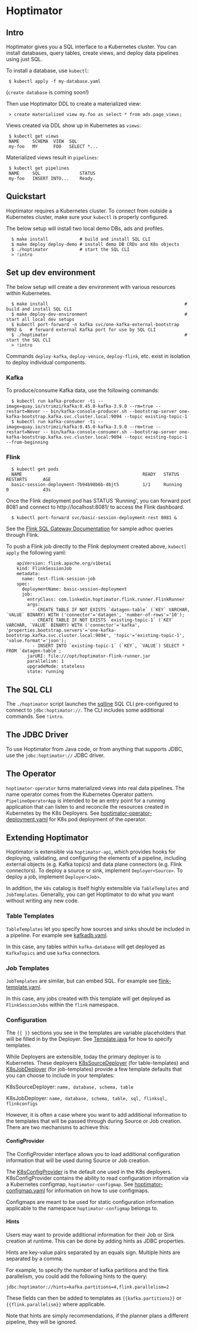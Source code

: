 # Hoptimator

## Intro

Hoptimator gives you a SQL interface to a Kubernetes cluster. You can install databases, query tables, create views, and deploy data pipelines using just SQL.

To install a database, use `kubectl`:

```
 $ kubectl apply -f my-database.yaml
```

(`create database` is coming soon!)

Then use Hoptimator DDL to create a materialized view:

```
 > create materialized view my.foo as select * from ads.page_views;
```

Views created via DDL show up in Kubernetes as `views`:

```
 $ kubectl get views
 NAME     SCHEMA  VIEW  SQL
 my-foo   MY      FOO   SELECT *...

```

Materialized views result in `pipelines`:

```
 $ kubectl get pipelines
 NAME     SQL               STATUS
 my-foo   INSERT INTO...    Ready.
```

## Quickstart

Hoptimator requires a Kubernetes cluster. To connect from outside a Kubernetes cluster, make sure your `kubectl` is properly configured.

The below setup will install two local demo DBs, ads and profiles.

```
  $ make install            # build and install SQL CLI
  $ make deploy deploy-demo # install demo DB CRDs and K8s objects
  $ ./hoptimator            # start the SQL CLI
  > !intro
```

## Set up dev environment

The below setup will create a dev environment with various resources within Kubernetes.

```
  $ make install                                                    # build and install SQL CLI
  $ make deploy-dev-environment                                     # start all local dev setups
  $ kubectl port-forward -n kafka svc/one-kafka-external-bootstrap 9092 &   # forward external Kafka port for use by SQL CLI
  $ ./hoptimator                                                    # start the SQL CLI
  > !intro
```

Commands `deploy-kafka`, `deploy-venice`, `deploy-flink`, etc. exist in isolation to deploy individual components.

### Kafka

To produce/consume Kafka data, use the following commands:

```
  $ kubectl run kafka-producer -ti --image=quay.io/strimzi/kafka:0.45.0-kafka-3.9.0 --rm=true --restart=Never -- bin/kafka-console-producer.sh --bootstrap-server one-kafka-bootstrap.kafka.svc.cluster.local:9094 --topic existing-topic-1
  $ kubectl run kafka-consumer -ti --image=quay.io/strimzi/kafka:0.45.0-kafka-3.9.0 --rm=true --restart=Never -- bin/kafka-console-consumer.sh --bootstrap-server one-kafka-bootstrap.kafka.svc.cluster.local:9094 --topic existing-topic-1 --from-beginning
```

### Flink

```
  $ kubectl get pods
  NAME                                              READY   STATUS    RESTARTS      AGE
  basic-session-deployment-7b94b98b6b-d6jt5         1/1     Running   0             43s
```

Once the Flink deployment pod has STATUS 'Running', you can forward port 8081 and connect to http://localhost:8081/
to access the Flink dashboard.

```
  $ kubectl port-forward svc/basic-session-deployment-rest 8081 &
```

See the [Flink SQL Gateway Documentation](https://nightlies.apache.org/flink/flink-docs-release-1.18/docs/dev/table/sql-gateway/overview/)
for sample adhoc queries through Flink.

To push a Flink job directly to the Flink deployment created above, `kubectl apply` the following yaml:
```
    apiVersion: flink.apache.org/v1beta1
    kind: FlinkSessionJob
    metadata:
      name: test-flink-session-job
    spec:
      deploymentName: basic-session-deployment
      job:
        entryClass: com.linkedin.hoptimator.flink.runner.FlinkRunner
        args:
          - CREATE TABLE IF NOT EXISTS `datagen-table` (`KEY` VARCHAR, `VALUE` BINARY) WITH ('connector'='datagen', 'number-of-rows'='10');
          - CREATE TABLE IF NOT EXISTS `existing-topic-1` (`KEY` VARCHAR, `VALUE` BINARY) WITH ('connector'='kafka', 'properties.bootstrap.servers'='one-kafka-bootstrap.kafka.svc.cluster.local:9094', 'topic'='existing-topic-1', 'value.format'='json');
          - INSERT INTO `existing-topic-1` (`KEY`, `VALUE`) SELECT * FROM `datagen-table`;
        jarURI: file:///opt/hoptimator-flink-runner.jar
        parallelism: 1
        upgradeMode: stateless
        state: running
```

## The SQL CLI

The `./hoptimator` script launches the [sqlline](https://github.com/julianhyde/sqlline) SQL CLI pre-configured to connect to `jdbc:hoptimator://`.
The CLI includes some additional commands. See `!intro`.

## The JDBC Driver

To use Hoptimator from Java code, or from anything that supports JDBC, use the `jdbc:hoptimator://` JDBC driver.

## The Operator

`hoptimator-operator` turns materialized views into real data pipelines. The name operator comes from the Kubernetes Operator pattern.
`PipelineOperatorApp` is intended to be an entry point for a running application that can listen to and reconcile the resources created in Kubernetes by the K8s Deployers.
See [hoptimator-operator-deployment.yaml](deploy/hoptimator-operator-deployment.yaml) for K8s pod deployment of the operator.

## Extending Hoptimator

Hoptimator is extensible via `hoptimator-api`, which provides hooks for deploying, validating, and configuring the elements of a pipeline,
including external objects (e.g. Kafka topics) and data plane connectors (e.g. Flink connectors).
To deploy a source or sink, implement `Deployer<Source>`.
To deploy a job, implement `Deployer<Job>`.

In addition, the `k8s` catalog is itself highly extensible via `TableTemplates` and `JobTemplates`.
Generally, you can get Hoptimator to do what you want without writing any new code.

### Table Templates

`TableTemplates` let you specify how sources and sinks should be included in a pipeline. For example see [kafkadb.yaml](deploy/samples/kafkadb.yaml).

In this case, any tables within `kafka-database` will get deployed as `KafkaTopics` and use `kafka` connectors.

### Job Templates

`JobTemplates` are similar, but can embed SQL. For example see [flink-template.yaml](deploy/samples/flink-template.yaml).

In this case, any jobs created with this template will get deployed as `FlinkSessionJobs` within the `flink` namespace.

### Configuration

The ``{{ }}`` sections you see in the templates are variable placeholders that will be filled in by the Deployer.
See [Template.java](hoptimator-util/src/main/java/com/linkedin/hoptimator/util/Template.java) for how to specify templates.

While Deployers are extensible, today the primary deployer is to Kubernetes. These deployers 
[K8sSourceDeployer](hoptimator-k8s/src/main/java/com/linkedin/hoptimator/k8s/K8sSourceDeployer.java) (for table-templates)
and [K8sJobDeployer](hoptimator-k8s/src/main/java/com/linkedin/hoptimator/k8s/K8sJobDeployer.java) (for job-templates)
provide a few template defaults that you can choose to include in your templates:

K8sSourceDeployer: `name, database, schema, table`

K8sJobDeployer: `name, database, schema, table, sql, flinksql, flinkconfigs`

However, it is often a case where you want to add additional information to the templates that will be passed through during Source or Job creation.
There are two mechanisms to achieve this:

#### ConfigProvider

The ConfigProvider interface allows you to load additional configuration information that will be used during Source or Job creation.

The [K8sConfigProvider](hoptimator-k8s/src/main/java/com/linkedin/hoptimator/k8s/K8sConfigProvider.java) is the default one used in the K8s deployers.
K8sConfigProvider contains the ability to read configuration information via a Kubernetes configmap, `hoptimator-configmap`.
See [hoptimator-configmap.yaml](deploy/config/hoptimator-configmap.yaml) for information on how to use configmaps.

Configmaps are meant to be used for static configuration information applicable to the namespace `hoptimator-configmap` belongs to.

#### Hints

Users may want to provide additional information for their Job or Sink creation at runtime.
This can be done by adding hints as JDBC properties.

Hints are key-value pairs separated by an equals sign. Multiple hints are separated by a comma.

For example, to specify the number of kafka partitions and the flink parallelism, you could add the following hints to the query:
```
jdbc:hoptimator://hints=kafka.partitions=4,flink.parallelism=2
```
These fields can then be added to templates as `{{kafka.partitions}}` or `{{flink.parallelism}}` where applicable.

Note that hints are simply recommendations, if the planner plans a different pipeline, they will be ignored.
